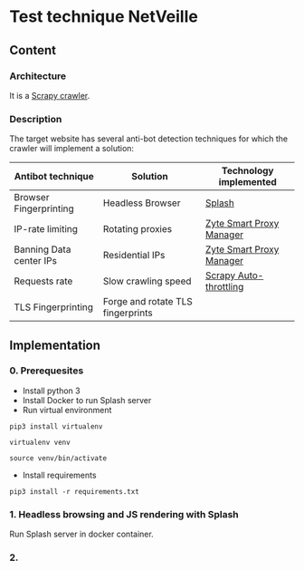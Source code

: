 # Test technique NetVeille

## Content
### Architecture
It is a [Scrapy crawler](https://docs.scrapy.org/en/latest/index.html).
### Description
The target website has several anti-bot detection techniques for which the crawler will implement a solution:

| Antibot technique       | Solution                          | Technology implemented   |
|-------------------------|-----------------------------------|--------------------------|
| Browser Fingerprinting  | Headless Browser                  | [Splash](https://github.com/scrapy-plugins/scrapy-splash)                   |
| IP-rate limiting        | Rotating proxies                  | [Zyte Smart Proxy Manager](https://scrapy-zyte-smartproxy.readthedocs.io/en/latest/) |
| Banning Data center IPs | Residential IPs                   | [Zyte Smart Proxy Manager](https://scrapy-zyte-smartproxy.readthedocs.io/en/latest/) |
| Requests rate           | Slow crawling speed               | [Scrapy Auto-throttling](https://docs.scrapy.org/en/latest/topics/autothrottle.html)   |
| TLS Fingerprinting      | Forge and rotate TLS fingerprints |                          |
## Implementation

### 0. Prerequesites

- Install python 3
- Install Docker to run Splash server
- Run virtual environment

    
`pip3 install virtualenv`

`virtualenv venv`

`source venv/bin/activate`

- Install requirements

`pip3 install -r requirements.txt`

### 1. Headless browsing and JS rendering with Splash

Run Splash server in docker container.

### 2. 
